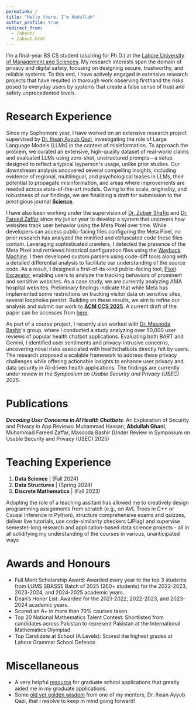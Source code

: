 ```yaml
---
permalink: /
title: "Hello there, I'm Abdullah"
author_profile: true
redirect_from: 
  - /about/
  - /about.html
---
```

I’m a final-year BS CS student (aspiring for Ph.D.) at the [Lahore University of Management and Sciences](https://lums.edu.pk/). My research interests span the domain of privacy and digital safety, focusing on designing secure, trustworthy, and reliable systems. To this end, I have actively engaged in extensive research projects that have resulted in thorough work observing firsthand the risks posed to everyday users by systems that create a false sense of trust and safety unprecedented levels.

Research Experience
======
Since my Sophomore year, I have worked on an extensive research project supervised by [Dr. Ihsan Ayyub Qazi](ihsanqazi.com), investigating the role of Large Language Models (LLMs) in the context of misinformation. To approach the problem, we curated an extensive, high-quality dataset of real-world claims and evaluated LLMs using zero-shot, unstructured prompts—a setup designed to reflect a typical layperson's usage, unlike prior studies. Our downstream analysis uncovered several compelling insights, including evidence of regional, multilingual, and psychological biases in LLMs, their potential to propagate misinformation, and areas where improvements are needed across state-of-the-art models. Owing to the scale, originality, and robustness of our findings, we are finalizing a draft for submission to the prestigious journal **[Science](https://www.science.org/)**.

I have also been working under the supervision of [Dr. Zubair Shafiq](https://web.cs.ucdavis.edu/~zubair/) and [Dr. Fareed Zaffar](https://dblp.org/pid/59/3605.html) since my junior year to develop a system that uncovers how websites track user behavior using the Meta Pixel over time. While developers can access public-facing files configuring the Meta Pixel, no prior research has analyzed the minified and obfuscated code these files contain. Leveraging sophisticated crawlers, I detected the presence of the Meta Pixel and retrieved historical configuration files using the [Wayback Machine](https://wayback.archive.org/). I then developed custom parsers using code-diff tools along with a detailed differential analysis to facilitate our understanding of the source code. As a result, I designed a first-of-its-kind public-facing tool, [Pixel Excavator](https://pixel-frontend-1glb.onrender.com/), enabling users to analyze the tracking behaviors of prominent and sensitive websites. As a case study, we are currently analyzing AMA hospital websites. Preliminary findings indicate that while Meta has implemented some restrictions on tracking visitor data on sensitive sites, several loopholes persist. Building on these results, we aim to refine our analysis and submit our work to **[ACM CCS 2025](https://www.sigsac.org/ccs/CCS2025/)**. A current draft of the paper can be accesses from [here](/files/pixeldraft.pdf). 

As part of a course project, I recently also worked with [Dr. Masooda Bashir](https://ischool.illinois.edu/people/masooda-bashir)'s group, where I conducted a study analyzing over 50,000 user reviews of popular health chatbot applications. Evaluating both BART and Gemini, I identified user sentiments and privacy-intrusive concerns, uncovering novel risks associated with healthchatbots directly felt by users. The research proposed a scalable framework to address these privacy challenges while offering actionable insights to enhance user privacy and data security in AI-driven health applications. The findings are currently under review in the _Symposium on Usable Security and Privacy (USEC) 2025_.

Publications
======
***Decoding User Concerns in AI Health Chatbots***: An Exploration of Security and Privacy in
App Reviews: Muhammad Hassan, **Abdullah Ghani**, Muhammad Fareed Zaffar, Masooda Bashir
(Under Review in Symposium on Usable Security and Privacy (USEC) 2025)

Teaching Experience
======
1. **Data Science**   |   (Fall 2024)
2. **Data Structures**   |   (Spring 2024)
3. **Discrete Mathematics**   |   (Fall 2023)

Adopting the role of a teaching assitant has allowed me to creatively design programming assignments from scratch (e.g.,
on AVL Trees in C++ or Causal Inference in Python), structure comprehensive exams and quizzes, deliver
live tutorials, use code-similarity checkers (JPlag) and supervise semester-long research and application-based
data science projects - all in all solidifying my understanding of the courses in various, unanticipated ways

Awards and Honours
======

- Full Merit Scholarship Award: Awarded every year to the top 3 students from LUMS SBASSE Batch of
2025 (260+ students) for the 2022-2023, 2023-2024, and 2024-2025 academic years.
- Dean’s Honor List: Awarded for the 2021-2022, 2022-2023, and 2023-2024 academic years.
- Scored an A+ in more than 70% courses taken.
- Top 20 National Mathematics Talent Contest: Shortlisted from candidates across Pakistan to represent Pakistan at the International Mathematics Olympiad.
- Top Candidate at School (A Levels): Scored the highest grades at Lahore Grammar School Defence

Miscellaneous
======
- A very helpful [resource](https://www.cs.cmu.edu/~harchol/gradschooltalk.pdf) for graduate school applications that greatly aided me in my graduate applications.
- Some [old yet golden wisdom](https://ihsan-qazi.blogspot.com/2010/08/few-pieces-of-advice-i-gave-to-my.html) from one of my mentors, Dr. Ihsan Ayyub Qazi, that I resolve to keep in mind going forward!
